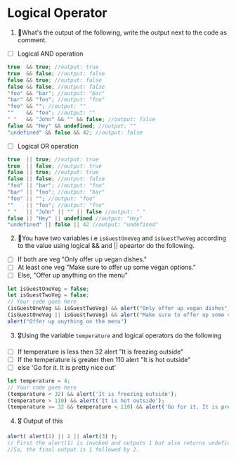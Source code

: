 # Logical Operator

1. 🥇What's the output of the following, write the output next to the code as comment.

* [ ] Logical AND operation

```js
true  && true; //output: true
true  && false; //output: false
false && true; //output: false
false && false; //output: false
"foo" && "bar"; //output: "bar"
"bar" && "foo"; //output: "foo"
"foo" && ""; //output: "" 
""    && "foo"; //output: "" 
" "   && "John" && "" && false; //output: false
false && "Hey" && undefined; //output: ""  
"undefined" && false && 42; //output: false
```

* [ ] Logical OR operation
```js
true  || true; //output: true
true  || false; //output: true
false || true; //output: true
false || false; //output: false
"foo" || "bar"; //output: "foo"
"bar" || "foo"; //output: "bar"
"foo" || ""; //output: "foo"
""    || "foo"; //output: "foo"
" "   || "John" || "" || false //output: " "
false || "Hey" || undefined //output: "Hey"
"undefined" || false || 42 //output: "undefined"
```

2. 🥈You have two variables i.e `isGuestOneVeg` and  `isGuestTwoVeg` according to the value using logical && and || opeartor do the following.

* [ ] If both are veg "Only offer up vegan dishes."
* [ ] At least one veg  "Make sure to offer up some vegan options."
* [ ] Else, "Offer up anything on the menu"
```js
let isGuestOneVeg = false;
let isGuestTwoVeg = false;
// Your code goes here
(isGuestOneVeg && isGuestTwoVeg) && alert("Only offer up vegan dishes");
(isGuestOneVeg || isGuestTwoVeg) && alert("Make sure to offer up some vegan options.");
alert("Offer up anything on the menu")
```


3. 🎖Using the variable `temperature` and logical operators do the following
* [ ] If temperature is less then 32 alert "It is freezing outside"
* [ ] If the temperature is greater then 110 alert "It is hot outside"
* [ ] else 'Go for it. It is pretty nice out'
```js
let temperature = 4;
// Your code goes here
(temperature < 32) && alert('It is freezing outside');
(temperature > 110) && alert('It is hot outside');
(temperature >= 32 && temperature < 110) && alert('Go for it. It is pretty nice out');
```

4. 🎖 Output of this
```js
alert( alert(1) || 2 || alert(3) );
// First the alert(1) is invoked and outputs 1 but also returns undefined, which is falsey. //Hence the circuit does not break on aleart(1) and 2 is also output and the circuit breaks.
//So, the final output is 1 followed by 2.
```